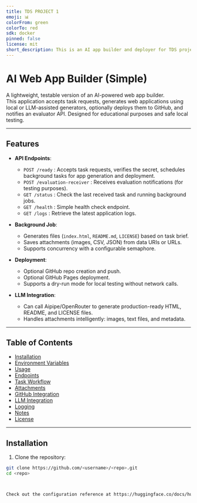 ```yaml
---
title: TDS PROJECT 1
emoji: 📊
colorFrom: green
colorTo: red
sdk: docker
pinned: false
license: mit
short_description: This is an AI app builder and deployer for TDS project 1
---
```

# AI Web App Builder (Simple)

A lightweight, testable version of an AI-powered web app builder.  
This application accepts task requests, generates web applications using local or LLM-assisted generators, optionally deploys them to GitHub, and notifies an evaluator API. Designed for educational purposes and safe local testing.

---

## Features

- **API Endpoints**:
  - `POST /ready` : Accepts task requests, verifies the secret, schedules background tasks for app generation and deployment.
  - `POST /evaluation-receiver` : Receives evaluation notifications (for testing purposes).
  - `GET /status` : Check the last received task and running background jobs.
  - `GET /health` : Simple health check endpoint.
  - `GET /logs` : Retrieve the latest application logs.

- **Background Job**:
  - Generates files (`index.html`, `README.md`, `LICENSE`) based on task brief.
  - Saves attachments (images, CSV, JSON) from data URIs or URLs.
  - Supports concurrency with a configurable semaphore.

- **Deployment**:
  - Optional GitHub repo creation and push.
  - Optional GitHub Pages deployment.
  - Supports a dry-run mode for local testing without network calls.

- **LLM Integration**:
  - Can call Aipipe/OpenRouter to generate production-ready HTML, README, and LICENSE files.
  - Handles attachments intelligently: images, text files, and metadata.

---

## Table of Contents

- [Installation](#installation)
- [Environment Variables](#environment-variables)
- [Usage](#usage)
- [Endpoints](#endpoints)
- [Task Workflow](#task-workflow)
- [Attachments](#attachments)
- [GitHub Integration](#github-integration)
- [LLM Integration](#llm-integration)
- [Logging](#logging)
- [Notes](#notes)
- [License](#license)

---

## Installation

1. Clone the repository:

```bash
git clone https://github.com/<username>/<repo>.git
cd <repo>



Check out the configuration reference at https://huggingface.co/docs/hub/spaces-config-reference
